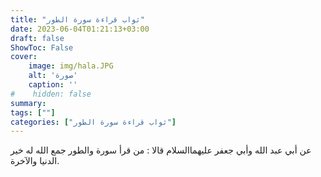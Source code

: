 ```yaml
---
title: "ثواب قراءة سورة الطور"
date: 2023-06-04T01:21:13+03:00
draft: false
ShowToc: False
cover:
    image: img/hala.JPG
    alt: 'صورة'
    caption: ''
#    hidden: false
summary: 
tags: [""]
categories: ["ثواب قراءة سورة الطور"]
---
```

عن
أبي عبد الله وأبي جعفر عليهما‌السلام قالا : من قرأ سورة والطور جمع
الله له خير الدنيا والآخرة.

